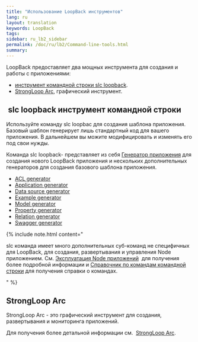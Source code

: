 ```yaml
---
title: "Использование LoopBack инструментов"
lang: ru
layout: translation
keywords: LoopBack
tags:
sidebar: ru_lb2_sidebar
permalink: /doc/ru/lb2/Command-line-tools.html
summary:
---
```


LoopBack предоставляет два мощных инструмента для создания и работы с приложениями:

*   [инструмент командной строки slc loopback](/doc/ru/lb2/Command-line-reference-slc-loopback-.html).
*   [StrongLoop Arc](https://docs.strongloop.com/display/ARC/StrongLoop+Arc), графический инструмент.

##  slc loopback инструмент командной строки

Используйте команду slc loopbac для создания шаблона приложения. Базовый шаблон генерирует лишь стандартный код для вашего приложения. В дальнейшем вы можите модифицировать и изменять его под свои нужды.

Команда slc loopback- представляет из себя [Генератор приложения](https://docs.strongloop.com/display/RU/Application+generator) для создания нового LoopBack приложения и нескольких дополнительных генераторов для создания базового шаблона приложения.

*   [ACL generator](https://docs.strongloop.com/display/RU/ACL+generator)
*   [Application generator](https://docs.strongloop.com/display/RU/Application+generator)
*   [Data source generator](https://docs.strongloop.com/display/RU/Data+source+generator)
*   [Example generator](https://docs.strongloop.com/display/RU/Example+generator)
*   [Model generator](https://docs.strongloop.com/display/RU/Model+generator)
*   [Property generator](https://docs.strongloop.com/display/RU/Property+generator)
*   [Relation generator](https://docs.strongloop.com/display/RU/Relation+generator)
*   [Swagger generator](https://docs.strongloop.com/display/RU/Swagger+generator)

{% include note.html content="

slc команда имеет много дополнительных суб-команд не специфичных для LoopBack, для создания, развертывания и управления Node приложением. См. [Эксплуатация Node приложений](https://docs.strongloop.com/display/SLC/Operating+Node+applications)  для получения более подробной информации и [Справочник по командам командной строки](https://docs.strongloop.com/display/NODE/Command-line+reference) для получения справки о командах.

" %}

## StrongLoop Arc

StrongLoop Arc - это графический инструмент для создания, развертывания и мониторинга приложений. 

Для получения более детальной информации см.  [StrongLoop Arc](https://docs.strongloop.com/display/ARC/StrongLoop+Arc).
